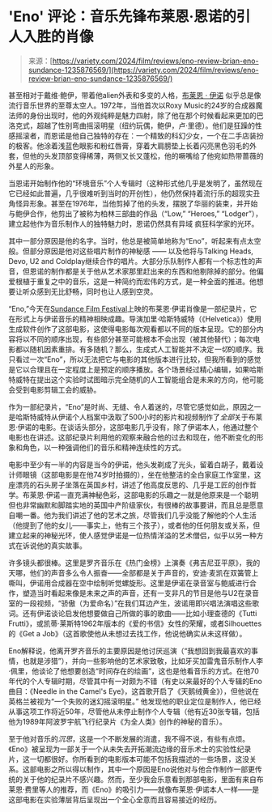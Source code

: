 <!--yml

category: 未分类

date: 2024-05-27 14:33:02

-->

# 'Eno' 评论：音乐先锋布莱恩·恩诺的引人入胜的肖像

> 来源：[https://variety.com/2024/film/reviews/eno-review-brian-eno-sundance-1235876569/](https://variety.com/2024/film/reviews/eno-review-brian-eno-sundance-1235876569/)

甚至相对于戴维·鲍伊，带着他alien外表和多变的人格，[布莱恩 · 伊诺](https://variety.com/t/brian-eno/) 似乎总是像流行音乐世界的至尊太空人。1972年，当他首次以Roxy Music的24岁的合成器魔法师的身份出现时，他的外观纯粹是魅力四射，除了他在那个时候看起来更加的巴洛克式，超越了性别弯曲摇滚明星（纽约玩偶，鲍伊，卢·里德）。他们是狂躁的性感摇滚者，而恩诺是他自己独特的存在：一个精致的科幻少女，一个在二手店装扮的极客。他涂着浅蓝色眼影和粉红唇膏，穿着大肩膀垫上长着闪亮黑色羽毛的外套，但他的头发顶部变得稀薄，两侧又长又蓬松，他的噘嘴给了他宛如热带蔷薇的外星人的形象。

当恩诺开始制作他的“环境音乐”个人专辑时（这种形式他几乎是发明了，虽然现在它已经如此普遍，几乎很难听到当时的开创性），他仍然保持着流行乐的超现实丑角怪异形象。甚至在1976年，当他剪掉了他的头发，摆脱了华丽的装束，并开始与鲍伊合作，他剪出了被称为柏林三部曲的作品（“Low,” “Heroes,” “Lodger”），建立起他作为音乐制作人的独特魅力时，恩诺仍然具有异域 疯狂科学家的光环。

其中一部分原因是他的名字。当时，他总是被简单地称为“Eno”，听起来有点太空般。但部分原因是他对这些唱片制作的神秘感 —— 以及他将与Talking Heads, Devo, U2 and Coldplay继续合作的唱片。大部分乐队制作人都有一个标志性的声音，但恩诺的制作都是关于他从艺术家那里赶出来的东西和他剔除掉的部分。他偏爱根植于重复之中的音乐，这是一种简约而宏伟的方式，是一种全面的推进。他想要让听众感到无比舒畅，同时也让人感到空灵。

“Eno,”今天在[Sundance Film Festival](https://variety.com/t/sundance-film-festival/)上映的布莱恩·伊诺肖像是一部纪录片，它在形式上与伊诺音乐的精神相映成趣。导演加里·哈斯特威特（《Helvetica》）使用生成软件创作了这部电影，这使得电影每次观看都以不同的版本呈现。它的部分内容将以不同的顺序出现，有些部分甚至可能根本不会出现（被其他替代）；每次电影都以随机因素重排。有多随机？那么，生成式人工智能并不决定*一切*的顺序。我只看过一次“Eno”，所以无法把它与电影的其他版本进行比较，但我所看到的感觉是它以合理且在一定程度上是预定的顺序播放。各个场景经过精心编辑，如果哈斯特威特在提出这个实验时试图暗示完全随机的人工智能组合是未来的方向，他可能会受到电影剪辑工会的威胁。

作为一部纪录片，“Eno”是时尚、无缝、令人着迷的，尽管它感觉如此，原因之一是哈斯特威特从伊诺个人档案中汲取了500小时的影片和视频制作了*全部*关于布莱恩·伊诺的电影。在谈话头部分，这部电影几乎没有，除了伊诺本人，他通过整个电影也在讲述。这部纪录片利用他的观察来融合他的过去和现在，他不断变化的形象和角色，以一种强调他们的音乐和精神连续性的方式。

电影中至少有一半的内容是当今的伊诺，他头发剃成了光头，留着白胡子，戴着设计师眼镜（这部电影是在他74岁时拍摄的），坐在他整洁的全白家庭工作室里，这座漂亮的石头房子坐落在英国乡村，讲述了他高度反思的、几乎是工匠的创作哲学。布莱恩·伊诺一直充满神秘色彩，这部电影的乐趣之一就是他原来是一个聪明但也非常幽默和脚踏实地的英国中产阶级家伙，有很棒的故事要讲，而且总是愿意自嘲一番。他为我们讲述了他的艺术之旅，尽管我们几乎没能了解他的个人生活（他提到了他的女儿——事实上，他有三个孩子），或者他的任何朋友或关系，但建立起来的神秘光环，使人感觉伊诺是一位热情洋溢的艺术僧侣，似乎以另一种方式在诉说他的真实故事。

许多镜头都很棒。这里是罗齐音乐在《热门金榜》上演奏《弗吉尼亚平原》，我的天哪，他们的声音多么令人振奋——全部都是关于声音的，安迪·麦凯在双簧管上嘶叫，伊诺用合成器在空中绘制听觉螺旋形。这里是伊诺在录音室与鲍威进行合作，塑造当时看起来像是未来之声的声音，还有一支非凡的节目是他与U2在录音室的一段视频，“骄傲（为爱命名）”在我们耳边产生，波诺用即兴唱法演唱这些歌词。还有伊诺谈论启发他想要做自己所做的事的歌曲——比如小理查德的《Tutti Frutti》，或凯蒂·莱斯特1962年版本的《爱的书信》女性的荣耀，或者Silhouettes的《Get a Job》（这首歌使他从未想过去找工作，他说他确实从未这样做）。

Eno解释说，他离开罗齐音乐的主要原因是他讨厌巡演（“我想回到我最喜欢的事情，也就是涉猎”），并向一些影响他的艺术家致敬，比如牙买加雷鬼音乐制作人李·佩里，他谈论了他想要创造“时间存在的绘画”，这也是他看音乐的方式。在他70年代的个人专辑时期，尽管其中有一对颇为不错（有史以来最好的个人专辑的Eno曲目：《Needle in the Camel's Eye》，这首歌开启了《天鹅绒黄金》），但他说在英格兰被视为“一个失败的迷幻摇滚明星。” 他发现他的职业定位是制作人，他已经从事这项工作将近50年，尽管他从未停止制作个人专辑（他有近30张专辑，包括他为1989年阿波罗宇航飞行纪录片《为全人类》创作的神秘的音乐）。

至于他对音乐的*沉思*，这是一个不断发展的消遣，我不得不说，有些有点烦。《Eno》被呈现为一部关于一个从未失去开拓潮流边缘的音乐术士的实验性纪录片，这一切都很好。你所看到的电影版本可能不包括我描述的一些场景，这没关系。这部电影之所以得以制作，其中一个原因是Eno说他对与他合作制作一部更传统的关于他的纪录片不感兴趣。然而，至少我会乐意看到那部电影，里面有来自布莱恩·费里等人的推荐，而《Eno》的吸引力——就像布莱恩·伊诺本人一样——是这部电影在实验薄层背后呈现出一个全心全意而且容易接近的经历。
